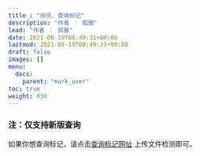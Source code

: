 ```yaml
---
title : "阅览、查询标记"
description: "作者 ｜ 孤傲"
lead: "作者 ｜ 孤傲"
date: 2021-08-19T08:49:31+00:00
lastmod: 2021-08-19T08:49:31+00:00
draft: false 
images: []
menu:
  docs:
    parent: "mark_user"
toc: true
weight: 830
---
```


### 注：仅支持新版查询

如果你想查询标记，请点击[查询标记网址](https://skin.gushao.club/docs/mark_user/SkinCheck/) 上传文件检测即可。
